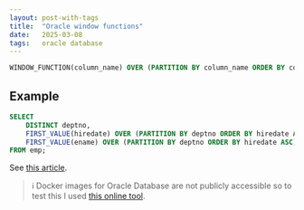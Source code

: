 ```yaml
---
layout: post-with-tags
title:  "Oracle window functions"
date:   2025-03-08
tags:   oracle database
---
```


```sql
WINDOW_FUNCTION(column_name) OVER (PARTITION BY column_name ORDER BY column_name)
```

## Example

```sql
SELECT
    DISTINCT deptno,
    FIRST_VALUE(hiredate) OVER (PARTITION BY deptno ORDER BY hiredate ASC) AS first_hire,
    FIRST_VALUE(ename) OVER (PARTITION BY deptno ORDER BY hiredate ASC) AS ename
FROM emp;
```

See [this article](https://oracle-base.com/articles/misc/analytic-functions).

> ℹ Docker images for Oracle Database are not publicly accessible so to test this I used [this online tool](https://dbfiddle.uk).
